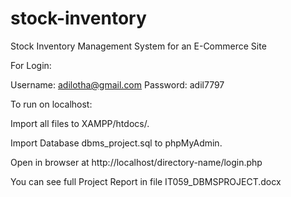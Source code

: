 # stock-inventory
Stock Inventory Management System for an E-Commerce Site

For Login:

Username: adilotha@gmail.com
Password: adil7797

To run on localhost:

Import all files to XAMPP/htdocs/<directory-name>.

Import Database dbms_project.sql to phpMyAdmin.

Open in browser at http://localhost/directory-name/login.php

You can see full Project Report in file IT059_DBMSPROJECT.docx
